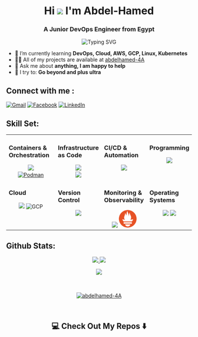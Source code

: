 <h1 align="center">Hi <img src="https://media.giphy.com/media/hvRJCLFzcasrR4ia7z/giphy.gif" width="30"> I'm Abdel-Hamed</h1>
<h3 align="center">A Junior DevOps Engineer from Egypt</h3>

<p align="center"> <img src="https://readme-typing-svg.herokuapp.com/?lines=Focusing+on+Development+%26+Operations;Building+skills+in+Cloud+Computing&font=Fira+Code&center=true&width=600&height=45&color=36BCF7FF&vCenter=true&size=25" alt="Typing SVG" />
</p>

- 🌱 I’m currently learning **DevOps, Cloud, AWS, GCP, Linux, Kubernetes**
- 👨‍💻 All of my projects are available at [abdelhamed-4A](https://github.com/abdelhamed-4A)
- 💬 Ask me about **anything, I am happy to help**
- 🧗 I try to: **Go beyond and plus ultra**

## Connect with me :
[![Gmail](https://img.shields.io/badge/-Gmail-D14836?style=flat&logo=gmail&logoColor=white)](mailto:abdelhamednasser2@gmail.com)
[![Facebook](https://img.shields.io/badge/-Facebook-1877F2?style=flat&logo=facebook&logoColor=white)](https://www.facebook.com/abdelhamed4a/)
[![LinkedIn](https://img.shields.io/badge/-LinkedIn-0077B5?style=flat&logo=linkedin&logoColor=white)](https://www.linkedin.com/in/abdel-hamed-abdel-nasser/)

## Skill Set:

<table><tr><td valign="top" width="30%">

### Containers & Orchestration  
<a href="https://github.com/abdelhamed-4A">
<div align="center">  
       <img src="https://skillicons.dev/icons?i=docker,kubernetes,openshift&perline=3" /> 
       <br>
       <img src="https://raw.githubusercontent.com/containers/podman/main/logo/podman-logo.png" alt="Podman" width="80" height="20"/>
</div>
</a>
</td><td valign="top" width="25%">

### Infrastructure as Code
<a href="https://github.com/abdelhamed-4A">
<div align="center">  
       <img src="https://skillicons.dev/icons?i=terraform,ansible&perline=2" /> 
        <br>
       <img src="https://img.shields.io/badge/ArgoCD-FF4F8B.svg?logo=argo&logoColor=white" />
</div>
</a>
</td><td valign="top" width="25%">

### CI/CD & Automation  
<a href="https://github.com/abdelhamed-4A">
<div align="center">  
       <img src="https://skillicons.dev/icons?i=jenkins&perline=1" /> 
</div>
</a>
</td><td valign="top" width="25%">

### Programming                  
<a href="https://github.com/abdelhamed-4A">
<div align="center">  
       <img src="https://skillicons.dev/icons?i=python,bash&perline=2" /> 
</div>
</a>
</td></tr>

<tr><td valign="top" width="25%">

### Cloud  
<div align="center">  
       <img src="https://skillicons.dev/icons?i=aws&perline=1" /> 
       <img src="https://www.vectorlogo.zone/logos/google_cloud/google_cloud-icon.svg" alt="GCP" width="48" height="48"/>
</div>
</a>
</td><td valign="top" width="25%">

### Version Control
<div align="center">  
       <img src="https://skillicons.dev/icons?i=git&perline=1" /> 
</div>
</a>
</td><td valign="top" width="25%">

### Monitoring & Observability
<div align="center">  
       <img src="https://skillicons.dev/icons?i=grafana&perline=1" />
       <img src="https://raw.githubusercontent.com/devicons/devicon/master/icons/prometheus/prometheus-original.svg" alt="Prometheus" width="48" height="48"/>
</div>
</a>
</td><td valign="top" width="25%">

### Operating Systems  
<div align="center">  
     <img src="https://skillicons.dev/icons?i=linux&perline=1" /> 
     <img src="https://skillicons.dev/icons?i=redhat&perline=1" /> 
</div>
</a>
</td></tr>
</table>

## Github Stats:
<p align="center">
    <a href="https://github.com/abdelhamed-4A">
        <img height="180em" src="https://github-readme-stats-git-masterrstaa-rickstaa.vercel.app/api?username=abdelhamed-4A&show_icons=true&theme=onedark&include_all_commits=true&count_private=true&hide_border=true"/>
        <img height="180em" src="https://github-readme-stats-eight-theta.vercel.app/api/top-langs/?username=abdelhamed-4A&langs_count=12&layout=compact&langs_count=8&theme=onedark&include_all_commits=true&count_private=true&hide_border=true" />
    </a>
</p>
<!-- Activity Graph -->
<p align="center">
  <a href="https://github.com/abdelhamed-4A">
    <img height=250 src="https://github-readme-activity-graph.vercel.app/graph?username=abdelhamed-4A&bg_color=282c34&color=FDFD96&line=FDFD96&point=FFFFFF&area_color=79FE96&border_radius=24.5&title_color=FDFD96&border_radius=20px"/>
  </a> 
</p>


<br>

<div id="header" align="center">
  
  <p align="center"> <a href="https://github.com/ryo-ma/github-profile-trophy"><img src="https://github-profile-trophy.vercel.app/?username=abdelhamed-4A" alt="abdelhamed-4A" /></a> </p>
  
  <img src="https://komarev.com/ghpvc/?username=abdelhamed-4A&style=for-the-badge&color=orange" alt=""/>
</div>

<h2  align="center">💻 Check Out My Repos ⬇️ </h2>
